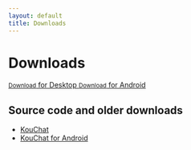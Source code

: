 ```yaml
---
layout: default
title: Downloads
---
```


<h1>Downloads</h1>

<a href="https://github.com/blurpy/kouchat/releases/download/kouchat-1.2.0/kouchat-1.2.0.jar" class="download button">
  <small>Download</small>
  for Desktop
</a>
<a href="https://github.com/blurpy/kouchat-android/releases/download/kouchat-android-1.0.2/kouchat-android-1.0.2.apk" class="download button">
  <small>Download</small>
  for Android
</a>

<h2>Source code and older downloads</h2>

* [KouChat](https://github.com/blurpy/kouchat/releases)
* [KouChat for Android](https://github.com/blurpy/kouchat-android/releases)
